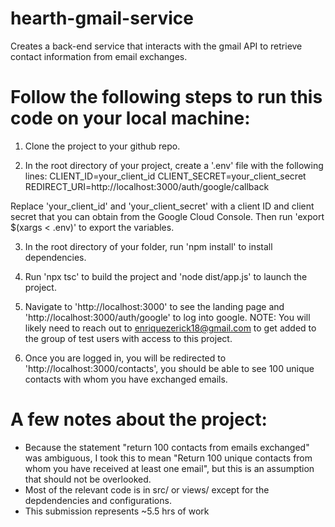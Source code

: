 # hearth-gmail-service
Creates a back-end service that interacts with the gmail API to retrieve contact information from email exchanges.


# Follow the following steps to run this code on your local machine:

1) Clone the project to your github repo.

2) In the root directory of your project, create a '.env' file with the following lines:
CLIENT_ID=your_client_id
CLIENT_SECRET=your_client_secret
REDIRECT_URI=http://localhost:3000/auth/google/callback

Replace 'your_client_id' and 'your_client_secret' with a client ID and client secret that you can obtain from the Google Cloud Console.
Then run 'export $(xargs < .env)' to export the variables. 

3) In the root directory of your folder, run 'npm install' to install dependencies.

4) Run 'npx tsc' to build the project and 'node dist/app.js' to launch the project.

5) Navigate to 'http://localhost:3000' to see the landing page and 'http://localhost:3000/auth/google' to log into google.
NOTE: You will likely need to reach out to enriquezerick18@gmail.com to get added to the group of test users with access to this project.

6) Once you are logged in, you will be redirected to 'http://localhost:3000/contacts', you should be able to see 100 unique contacts with whom you have exchanged emails.

# A few notes about the project:
- Because the statement "return 100 contacts from emails exchanged" was ambiguous, I took this to mean "Return 100 unique contacts from whom you have received at least one email", but this is an assumption that should not be overlooked.
- Most of the relevant code is in src/ or views/ except for the depdendencies and configurations. 
- This submission represents ~5.5 hrs of work
